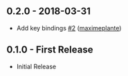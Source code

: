 <!-- lint disable first-heading-level list-item-indent -->

## 0.2.0 - 2018-03-31

- Add key bindings [\#2](https://github.com/UziTech/context-menu-remove/pull/2) ([maximeplante](https://github.com/maximeplante))

## 0.1.0 - First Release

- Initial Release
